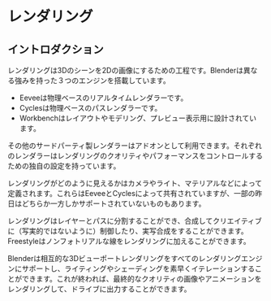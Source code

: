 # レンダリング
## イントロダクション
レンダリングは3Dのシーンを2Dの画像にするための工程です。Blenderは異なる強みを持った３つのエンジンを搭載しています。

- Eeveeは物理ベースのリアルタイムレンダラーです。
- Cyclesは物理ベースのパスレンダラーです。
- Workbenchはレイアウトやモデリング、プレビュー表示用に設計されています。

その他のサードパーティ製レンダラーはアドオンとして利用できます。それぞれのレンダラーはレンダリングのクオリティやパフォーマンスをコントロールするための独自の設定を持っています。

レンダリングがどのように見えるかはカメラやライト、マテリアルなどによって定義されます。これらはEeveeとCyclesによって共有されていますが、一部の昨日はどちらか一方しかサポートされていないものもあります。

レンダリングはレイヤーとパスに分割することができ、合成してクリエイティブに（写実的ではないように）制御したり、実写合成をすることができます。Freestyleはノンフォトリアルな線をレンダリングに加えることができます。

Blenderは相互的な3Dビューポートレンダリングをすべてのレンダリングエンジンにサポートし、ライティングやシェーディングを素早くイテレーションすることができます。これが終われば、最終的なクオリティの画像やアニメーションをレンダリングして、ドライブに出力することができます。
